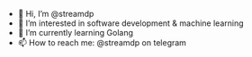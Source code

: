 - 👋 Hi, I’m @streamdp
- 👀 I’m interested in software development & machine learning
- 🌱 I’m currently learning Golang <!--- 💞️ I’m looking to collaborate on an interesting project --->
- 📫 How to reach me: @streamdp on telegram

<!---
streamdp/streamdp is a ✨ special ✨ repository because its `README.md` (this file) appears on your GitHub profile.
You can click the Preview link to take a look at your changes.
--->
